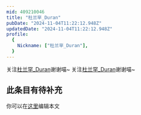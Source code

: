```yaml
---
mid: 409210046
title: "杜兰罕_Duran"
pubDate: "2024-11-04T11:22:12.948Z"
updatedDate: "2024-11-04T11:22:12.948Z"
profile:
  {
    Nickname: ["杜兰罕_Duran"],
  }
---
```


关注[杜兰罕_Duran](https://space.bilibili.com/409210046)谢谢喵~ 关注[杜兰罕_Duran](https://space.bilibili.com/409210046)谢谢喵~

## 此条目有待补充
你可以在[这里](https://github.com/Yuhanawa/VTuber.ICU/edit/master/src/content/v/杜兰罕_Duran/index.md)编辑本文
